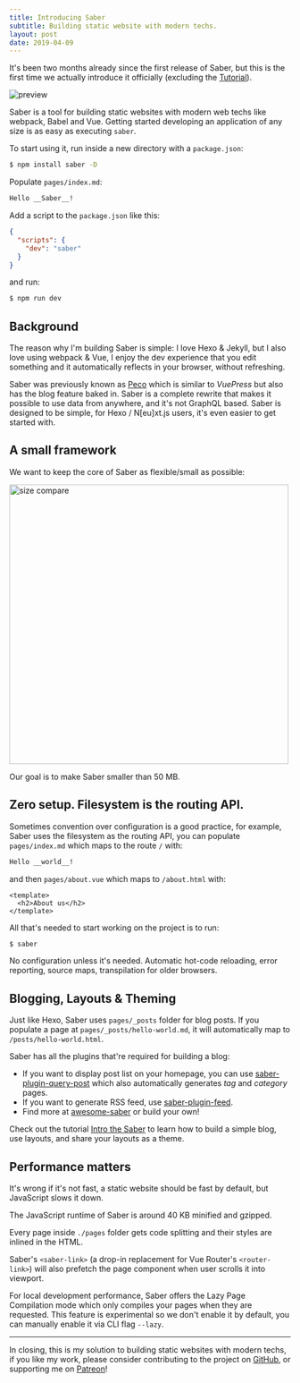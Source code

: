 ```yaml
---
title: Introducing Saber
subtitle: Building static website with modern techs.
layout: post
date: 2019-04-09
---
```


It's been two months already since the first release of Saber, but this is the first time we actually introduce it officially (excluding the [Tutorial](../../tutorial/tutorial.md)).

<img src="@/images/simple-index-md-page.png" alt="preview">

Saber is a tool for building static websites with modern web techs like webpack, Babel and Vue. Getting started developing an application of any size is as easy as executing `saber`. 

To start using it, run inside a new directory with a `package.json`:

```bash
$ npm install saber -D
```

Populate `pages/index.md`:

```markdown
Hello __Saber__!
```

Add a script to the `package.json` like this:

```json
{
  "scripts": {
    "dev": "saber"
  }
}
```

and run:

```bash
$ npm run dev
```

## Background

The reason why I'm building Saber is simple: I love Hexo & Jekyll, but I also love using webpack & Vue, I enjoy the dev experience that you edit something and it automatically reflects in your browser, without refreshing.

Saber was previously known as [Peco](https://github.com/upash/peco) which is similar to _VuePress_ but also has the blog feature baked in. Saber is a complete rewrite that makes it possible to use data from anywhere, and it's not GraphQL based. Saber is designed to be simple, for Hexo / N[eu]xt.js users, it's even easier to get started with.

## A small framework

We want to keep the core of Saber as flexible/small as possible:

<img src="./size-compare.png" alt="size compare" width="500">

Our goal is to make Saber smaller than 50 MB.

## Zero setup. Filesystem is the routing API.

Sometimes convention over configuration is a good practice, for example, Saber uses the filesystem as the routing API, you can populate `pages/index.md` which maps to the route `/` with:

```markdown
Hello __world__!
```

and then `pages/about.vue` which maps to `/about.html` with:

```vue
<template>
  <h2>About us</h2>
</template>
```

All that's needed to start working on the project is to run:

```bash
$ saber
```

No configuration unless it's needed. Automatic hot-code reloading, error reporting, source maps, transpilation for older browsers.

## Blogging, Layouts & Theming

Just like Hexo, Saber uses `pages/_posts` folder for blog posts. If you populate a page at `pages/_posts/hello-world.md`, it will automatically map to `/posts/hello-world.html`. 

Saber has all the plugins that're required for building a blog: 

- If you want to display post list on your homepage, you can use [saber-plugin-query-post](https://github.com/egoist/saber/tree/master/packages/saber-plugin-query-posts) which also automatically generates _tag_ and _category_ pages. 
- If you want to generate RSS feed, use [saber-plugin-feed](https://github.com/egoist/saber/tree/master/packages/saber-plugin-feed).
- Find more at [awesome-saber](https://github.com/egoist/awesome-saber) or build your own!

Check out the tutorial [Intro the Saber](../../tutorial/tutorial.md) to learn how to build a simple blog, use layouts, and share your layouts as a theme.

## Performance matters

It's wrong if it's not fast, a static website should be fast by default, but JavaScript slows it down.

The JavaScript runtime of Saber is around 40 KB minified and gzipped.

Every page inside `./pages` folder gets code splitting and their styles are inlined in the HTML.

Saber's `<saber-link>` (a drop-in replacement for Vue Router's `<router-link>`) will also prefetch the page component when user scrolls it into viewport.

For local development performance, Saber offers the Lazy Page Compilation mode which only compiles your pages when they are requested. This feature is experimental so we don't enable it by default, you can manually enable it via CLI flag `--lazy`.

---

In closing, this is my solution to building static websites with modern techs, if you like my work, please consider contributing to the project on [GitHub](https://github.com/egoist/saber), or supporting me on [Patreon](https://patreon.com/egoist)!
